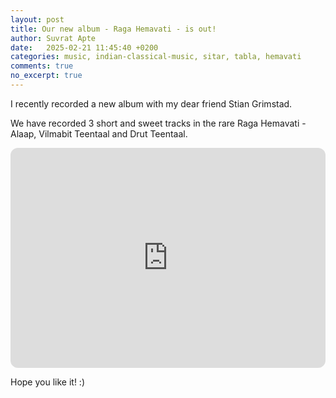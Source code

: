 ```yaml
---
layout: post
title: Our new album - Raga Hemavati - is out!
author: Suvrat Apte
date:   2025-02-21 11:45:40 +0200
categories: music, indian-classical-music, sitar, tabla, hemavati
comments: true
no_excerpt: true
---
```


I recently recorded a new album with my dear friend Stian Grimstad.

We have recorded 3 short and sweet tracks in the rare Raga Hemavati - Alaap, Vilmabit Teentaal and Drut Teentaal.

<iframe data-testid="embed-iframe" style="border-radius:12px" src="https://open.spotify.com/embed/album/4uA2lJXx5wGPTC5HZ6O08H?utm_source=generator" width="100%" height="352" frameBorder="0" allowfullscreen="" allow="autoplay; clipboard-write; encrypted-media; fullscreen; picture-in-picture" loading="lazy"></iframe>

<br/>


Hope you like it! :)

